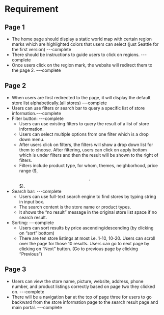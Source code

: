 # Requirement  
## Page 1
* The home page should display a static world map with certain region marks which are highlighted colors that users can select (just Seattle for the first version) ---complete
* There should be instructions to guide users to click on regions.  ---complete
* Once users click on the region mark, the website will redirect them to the page 2.   ---complete


## Page 2
* When users are first redirected to the page, it will display the default store list alphabetically.(all stores)  ---complete
* Users can use filters or search bar to query a specific list of store information.---complete
* Filter button:  ---complete
  * Users can use existing filters to query the result of a list of store information.
  * Users can select multiple options from one filter which is a drop down menu. 
  * After users click on filters, the filters will show a drop down list for them to choose. After filtering, users can click on apply bottom which is under filters and then the result will be shown to the right of filters.
  * Filters include product type, for whom, themes, neighborhood, price range ($, $$, $$$).
* Search bar: ---complete
  * Users can use full-text search engine to find stores by typing string in input box. 
  * The search content is the store name or product types. 
  * It shows the “no result” message in the original store list space if no search result. 
* Sorting:  ---complete
  * Users can sort results by price ascending/descending (by clicking on “sort” bottom)
  * There are ten store listings at most i.e. 1-10, 10-20. Users can scroll over the page for those 10 results.  Users can go to next page by clicking on “Next” button. (Go to previous page by clicking “Previous”)
## Page 3 
* Users can view the store name, picture, website, address, phone number, and product listings correctly based on page two they clicked on.  ---complete
* There will be a navigation bar at the top of page three for users to go backward from the store information page to the search result page and main portal.  ---complete
